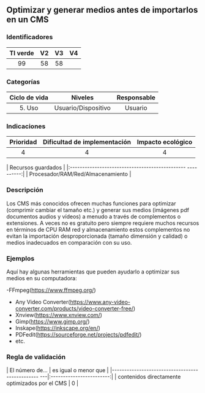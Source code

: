 ## Optimizar y generar medios antes de importarlos en un CMS

 ### Identificadores

 | TI verde | V2 | V3 | V4 |
 |:-------:|:---:|:---:|:----:|
 | 99 | 58 | 58 | |

 ### Categorías

 | Ciclo de vida | Niveles | Responsable |
 |:----------:|:-----------:|:-----------:|
 | 5. Uso | Usuario/Dispositivo | Usuario |

 ### Indicaciones

 | Prioridad | Dificultad de implementación | Impacto ecológico |
 |:------------------:|:-------------------------: |:-----------------:|
 | 4 | 4 | 4 |

 | Recursos guardados |
 |:----------------------------------------------- ----------:|
 | Procesador/RAM/Red/Almacenamiento |

 ### Descripción

 Los CMS más conocidos ofrecen muchas funciones para optimizar (comprimir cambiar el tamaño etc.) y generar sus medios (imágenes pdf
 documentos audios y vídeos) a menudo a través de complementos o extensiones. A veces no es gratuito pero siempre requiere muchos recursos en términos
 de CPU RAM red y almacenamiento estos complementos no evitan la importación desproporcionada (tamaño dimensión y calidad)
 o medios inadecuados en comparación con su uso.

 ### Ejemplos

Aquí hay algunas herramientas que pueden ayudarlo a optimizar sus medios en su computadora:

 -FFmpeg(https://www.ffmpeg.org/)
 - Any Video Converter(https://www.any-video-converter.com/products/video-converter-free/)
 - Xnview(https://www.xnview.com/)
 - Gimp(https://www.gimp.org/)
 - Inskape(https://inkscape.org/en/)
 - PDFedit(https://sourceforge.net/projects/pdfedit/)
 - etc.

 ### Regla de validación

 | El número de... | es igual o menor que |
 |------------------------------------------------ ---|:------------------------:|
 | contenidos directamente optimizados por el CMS | 0 |
